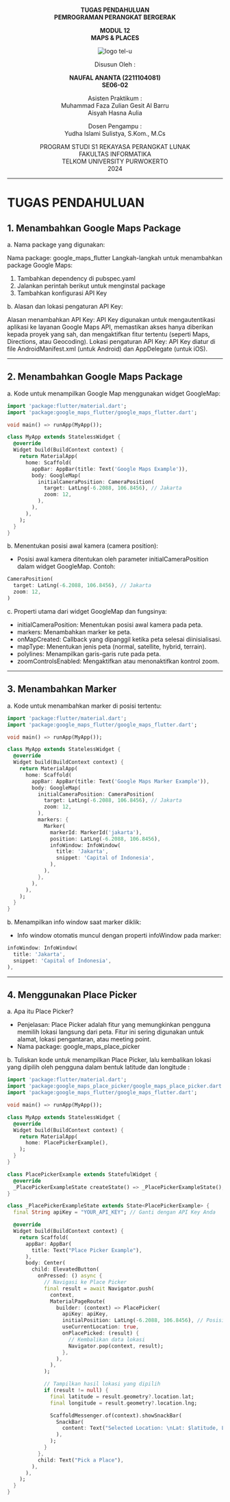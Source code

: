 <div align="center">

**TUGAS PENDAHULUAN**  
**PEMROGRAMAN PERANGKAT BERGERAK**

**MODUL 12**  
**MAPS & PLACES**

![logo tel-u](https://github.com/user-attachments/assets/3a44181d-9c92-47f6-8cf0-87755117fd99)

Disusun Oleh :

**NAUFAL ANANTA (2211104081)**  
**SE06-02**

Asisten Praktikum :  
Muhammad Faza Zulian Gesit Al Barru  
Aisyah Hasna Aulia

Dosen Pengampu :  
Yudha Islami Sulistya, S.Kom., M.Cs

PROGRAM STUDI S1 REKAYASA PERANGKAT LUNAK  
FAKULTAS INFORMATIKA  
TELKOM UNIVERSITY PURWOKERTO  
2024

</div>

---

# TUGAS PENDAHULUAN

**1. Menambahkan Google Maps Package**
-
a. Nama package yang digunakan:

Nama package: google_maps_flutter
Langkah-langkah untuk menambahkan package Google Maps:

1. Tambahkan dependency di pubspec.yaml
2. Jalankan perintah berikut untuk menginstal package
3. Tambahkan konfigurasi API Key

b. Alasan dan lokasi pengaturan API Key:

Alasan menambahkan API Key: API Key digunakan untuk mengautentikasi aplikasi ke layanan Google Maps API, memastikan akses hanya diberikan kepada proyek yang sah, dan mengaktifkan fitur tertentu (seperti Maps, Directions, atau Geocoding).
Lokasi pengaturan API Key: API Key diatur di file AndroidManifest.xml (untuk Android) dan AppDelegate (untuk iOS).

---
**2. Menambahkan Google Maps Package**
-
a. Kode untuk menampilkan Google Map menggunakan widget GoogleMap:
```dart
import 'package:flutter/material.dart';
import 'package:google_maps_flutter/google_maps_flutter.dart';

void main() => runApp(MyApp());

class MyApp extends StatelessWidget {
  @override
  Widget build(BuildContext context) {
    return MaterialApp(
      home: Scaffold(
        appBar: AppBar(title: Text('Google Maps Example')),
        body: GoogleMap(
          initialCameraPosition: CameraPosition(
            target: LatLng(-6.2088, 106.8456), // Jakarta
            zoom: 12,
          ),
        ),
      ),
    );
  }
}

```
b. Menentukan posisi awal kamera (camera position):
- Posisi awal kamera ditentukan oleh parameter initialCameraPosition dalam widget GoogleMap. Contoh:
```dart
CameraPosition(
  target: LatLng(-6.2088, 106.8456), // Jakarta
  zoom: 12,
)

```

c. Properti utama dari widget GoogleMap dan fungsinya:

- initialCameraPosition: Menentukan posisi awal kamera pada peta.
- markers: Menambahkan marker ke peta.
- onMapCreated: Callback yang dipanggil ketika peta selesai diinisialisasi.
- mapType: Menentukan jenis peta (normal, satellite, hybrid, terrain).
- polylines: Menampilkan garis-garis rute pada peta.
- zoomControlsEnabled: Mengaktifkan atau menonaktifkan kontrol zoom.

---
**3. Menambahkan Marker**
-
a. Kode untuk menambahkan marker di posisi tertentu:
```dart
import 'package:flutter/material.dart';
import 'package:google_maps_flutter/google_maps_flutter.dart';

void main() => runApp(MyApp());

class MyApp extends StatelessWidget {
  @override
  Widget build(BuildContext context) {
    return MaterialApp(
      home: Scaffold(
        appBar: AppBar(title: Text('Google Maps Marker Example')),
        body: GoogleMap(
          initialCameraPosition: CameraPosition(
            target: LatLng(-6.2088, 106.8456), // Jakarta
            zoom: 12,
          ),
          markers: {
            Marker(
              markerId: MarkerId('jakarta'),
              position: LatLng(-6.2088, 106.8456),
              infoWindow: InfoWindow(
                title: 'Jakarta',
                snippet: 'Capital of Indonesia',
              ),
            ),
          },
        ),
      ),
    );
  }
}

```
b. Menampilkan info window saat marker diklik:
- Info window otomatis muncul dengan properti infoWindow pada marker:
```dart
infoWindow: InfoWindow(
  title: 'Jakarta',
  snippet: 'Capital of Indonesia',
),

```
---
**4. Menggunakan Place Picker**
-
a. Apa itu Place Picker?
- Penjelasan: Place Picker adalah fitur yang memungkinkan pengguna memilih lokasi langsung dari peta. Fitur ini sering digunakan untuk alamat, lokasi pengantaran, atau meeting point.
- Nama package: google_maps_place_picker

b. Tuliskan kode untuk menampilkan Place Picker, lalu kembalikan lokasi yang
dipilih oleh pengguna dalam bentuk latitude dan longitude :
```dart
import 'package:flutter/material.dart';
import 'package:google_maps_place_picker/google_maps_place_picker.dart';
import 'package:google_maps_flutter/google_maps_flutter.dart';

void main() => runApp(MyApp());

class MyApp extends StatelessWidget {
  @override
  Widget build(BuildContext context) {
    return MaterialApp(
      home: PlacePickerExample(),
    );
  }
}

class PlacePickerExample extends StatefulWidget {
  @override
  _PlacePickerExampleState createState() => _PlacePickerExampleState();
}

class _PlacePickerExampleState extends State<PlacePickerExample> {
  final String apiKey = "YOUR_API_KEY"; // Ganti dengan API Key Anda

  @override
  Widget build(BuildContext context) {
    return Scaffold(
      appBar: AppBar(
        title: Text("Place Picker Example"),
      ),
      body: Center(
        child: ElevatedButton(
          onPressed: () async {
            // Navigasi ke Place Picker
            final result = await Navigator.push(
              context,
              MaterialPageRoute(
                builder: (context) => PlacePicker(
                  apiKey: apiKey,
                  initialPosition: LatLng(-6.2088, 106.8456), // Posisi awal
                  useCurrentLocation: true,
                  onPlacePicked: (result) {
                    // Kembalikan data lokasi
                    Navigator.pop(context, result);
                  },
                ),
              ),
            );

            // Tampilkan hasil lokasi yang dipilih
            if (result != null) {
              final latitude = result.geometry?.location.lat;
              final longitude = result.geometry?.location.lng;

              ScaffoldMessenger.of(context).showSnackBar(
                SnackBar(
                  content: Text("Selected Location: \nLat: $latitude, Lng: $longitude"),
                ),
              );
            }
          },
          child: Text("Pick a Place"),
        ),
      ),
    );
  }
}


```
